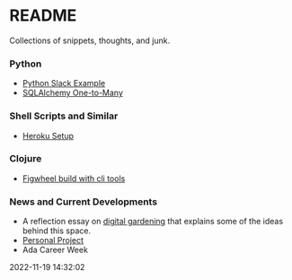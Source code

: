 # README

Collections of snippets, thoughts, and junk. 

### Python

* [Python Slack Example](Python/slack-api.md)
* [SQLAlchemy One-to-Many](Python/sqlalchemy-one-to-many.md)

### Shell Scripts and Similar

* [Heroku Setup](Shell/heroku.md)

### Clojure

* [Figwheel build with cli tools](Clojure/figwheel-cli-tools-setup.md)

### News and Current Developments

* A reflection essay on [digital gardening](Software_Design_Notes/2022-11-19-digita-garden-notes.md) that explains some of the ideas behind this space. 
* [Personal Project](Software_Design_Notes/2022-11-18-markdown-and-resume-ontology.md)
* Ada Career Week

2022-11-19 14:32:02